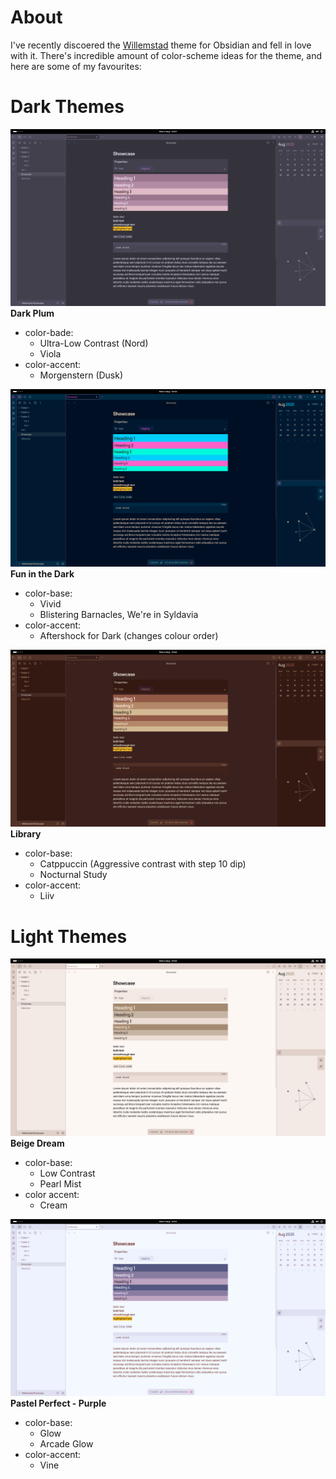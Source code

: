 # About 
I've recently discoered the [Willemstad](https://github.com/tingmelvin/willemstad-x) theme for Obsidian and fell in love with it. There's incredible amount of color-scheme ideas for the theme, and here are some of my favourites: 

# Dark Themes
![Dark Plum](./imgs/Dark_Plum.png)
**Dark Plum**
- color-bade: 
	- Ultra-Low Contrast (Nord)
	- Viola
- color-accent:
	- Morgenstern (Dusk)

![Fun in the Dark](./imgs/Fun_in_the_Dark.png)
**Fun in the Dark** 
- color-base: 
	- Vivid
	- Blistering Barnacles, We're in Syldavia
- color-accent:
	- Aftershock for Dark (changes colour order) 

![Library](./imgs/Library.png)
**Library**
- color-base: 
	- Catppuccin (Aggressive contrast with step 10 dip)
	- Nocturnal Study
- color-accent: 
	- Liiv


# Light Themes 
![Beige Haze](./imgs/Beige_Haze.png)
**Beige Dream** 
- color-base: 
	- Low Contrast
	- Pearl Mist
- color accent:
	- Cream 

![Pastel Perfect - Purple](./imgs/Pastel_Perfect_-_Purple.png)
**Pastel Perfect - Purple** 
- color-base: 
	- Glow
	- Arcade Glow
- color-accent:
	- Vine 
